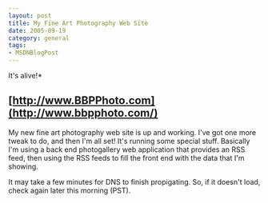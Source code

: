 ```yaml
---
layout: post
title: My Fine Art Photography Web Site
date: 2005-09-19
category: general
tags:
- MSDNBlogPost
---
```


It's alive!*

## [http://www.BBPPhoto.com](http://www.bbpphoto.com/)

My new fine art photography web site is up and working. I've got one more tweak to do, and then I'm all set! It's running some special stuff. Basically I'm using a back end photogallery web application that provides an RSS feed, then using the RSS feeds to fill the front end with the data that I'm showing.

It may take a few minutes for DNS to finish propigating. So, if it doesn't load, check again later this morning (PST).
